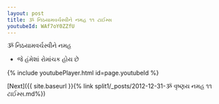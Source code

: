 ```yaml
---
layout: post
title: ૐ નિઠયામવર્ચસ્વીને નમહ ૧૧ ટાઈમ્સ
youtubeId: WAf7oY0ZZfU
---
```

 
 
 ૐ નિઠયામવર્ચસ્વીને નમહ  
 
 -  જે હંમેશાં રોમાંચક હોય છે 
 
  
 
  
 
 
 
 
 
 


{% include youtubePlayer.html id=page.youtubeId %}
 
[Next]({{ site.baseurl }}{% link  split1/_posts/2012-12-31-ૐ વૃષ્ણય નમહ ૧૧ ટાઈમ્સ.md%})
 

